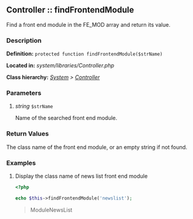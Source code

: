 
Controller :: findFrontendModule
-------------------------------------------

Find a front end module in the FE_MOD array and return its value.


### Description ###

**Definition:** `protected function findFrontendModule($strName)`

**Located in:** *system/libraries/Controller.php*

**Class hierarchy:** *[System](../System.php) > [Controller](../Controller.php)*


### Parameters ###

1. *string* `$strName`

	Name of the searched front end module.


### Return Values ###

The class name of the front end module, or an empty string if not found.
	

### Examples ###

1. Display the class name of news list front end module

	```php
	<?php

	echo $this->findFrontendModule('newslist');
	```
	> ModuleNewsList


